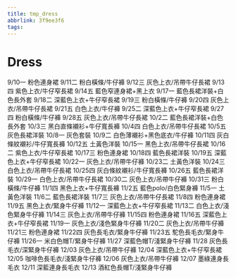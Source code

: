 ```yaml
---
title: tmp_dress
abbrlink: 3f9ee3f6
tags:
---
```

Dress
===
9/10一 粉色連身裙
9/11二 粉白橫條/牛仔褲
9/12三 灰色上衣/吊帶牛仔長裙
9/13四 紫色上衣/牛仔窄長裙
9/14五 藍色窄連身裙+黑上衣
9/17一 藍色長裙洋裝+白色長外套
9/18二 深藍色上衣+牛仔窄長裙
9/19三 粉白橫條/牛仔褲
9/20四 灰色上衣/吊帶牛仔長裙
9/21五 白色上衣/牛仔褲
9/25二 深藍色上衣+牛仔窄長裙
9/27四 粉白橫條/牛仔褲
9/28五 灰色上衣/吊帶牛仔長裙
10/2二 藍色長裙洋裝+白色長外套
10/3三 黑白直條襯衫+牛仔寬長褲
10/4四 白色上衣/吊帶牛仔長裙
10/5五 灰色長裙洋裝
10/8一 灰色套裝
10/9二 白色薄襯衫+黑色底衣/牛仔褲
10/11四 灰白條紋襯衫/牛仔寬長褲
10/12五 土黃色洋裝
10/15一 黑色上衣/吊帶牛仔長裙
10/16二 紫色上衣/牛仔窄長裙
10/17三 粉色連身裙
10/18四 藍色長裙洋裝
10/19五 深藍色上衣+牛仔窄長裙
10/22一 灰色上衣/吊帶牛仔褲
10/23二 土黃色洋裝
10/24三 白色上衣/吊帶牛仔長裙
10/25四 灰白條紋襯衫/牛仔寬長褲
10/26五 藍色長裙洋裝
10/29一 白色上衣/吊帶牛仔長裙
10/30二 灰色上衣/吊帶牛仔褲
10/31三 粉白橫條/牛仔褲
11/1四 黑色上衣+牛仔寬長褲
11/2五 藍色polo/白色緊身褲
11/5一 土黃色洋裝
11/6二 藍色長裙洋裝
11/7三 灰色上衣/吊帶牛仔長裙
11/8四 粉色連身裙
11/9五 黑色上衣/緊身牛仔褲
11/12一 深藍色上衣+牛仔窄長裙
11/13二 白色上衣/淺色緊身牛仔褲
11/14三 灰色上衣/吊帶牛仔褲
11/15四 粉色連身裙
11/16五 深藍色上衣+牛仔窄長裙
11/19一 灰色上衣/淺色緊身牛仔褲
11/20二 灰色上衣/吊帶牛仔褲
11/21三 粉色連身裙
11/22四 灰色長毛衣/緊身牛仔褲
11/23五 駝色長毛衣/緊身牛仔褲
11/26一 米白色帽T/緊身牛仔褲
11/27 深藍色帽T/淺緊身牛仔褲
11/28 灰色長毛衣/深緊身牛仔褲
12/03 灰色上衣/吊帶牛仔褲
12/04 深藍色上衣+牛仔窄長裙
12/05 咖啡色長毛衣/淺緊身牛仔褲
12/06 灰色上衣/吊帶牛仔褲
12/07 墨綠連身長毛衣
12/11 深藍連身長毛衣
12/13 酒紅色長帽T/淺緊身牛仔褲